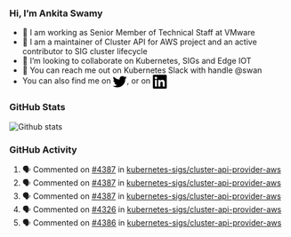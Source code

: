 ### Hi, I’m Ankita Swamy

- 💼 I am working as Senior Member of Technical Staff at VMware
- 👀 I am a maintainer of Cluster API for AWS project and an active contributor to SIG cluster lifecycle
- 💞️ I’m looking to collaborate on Kubernetes, SIGs and Edge IOT
- 💬 You can reach me out on Kubernetes Slack with handle @swan
- You can also find me on <a href="https://twitter.com/SwamyAnkita" target="blank"><img align="center" src="https://raw.githubusercontent.com/Ankitasw/Ankitasw/master/svg/twitter.svg" alt="Ankitasw" height="25" width="25" color="#1DA1f2" /></a>, or on <a href="https://www.linkedin.com/in/Ankitaswamy/" target="blank"><img align="center" src="https://raw.githubusercontent.com/Ankitasw/Ankitasw/master/svg/linkedin.svg" alt="Ankitasw" height="25" width="25" /></a>

### GitHub Stats
![Github stats](https://github-readme-stats.vercel.app/api?username=Ankitasw&count_private=true&show_icons=true&theme=tokyonight)

### GitHub Activity 
<!--START_SECTION:activity-->
1. 🗣 Commented on [#4387](https://github.com/kubernetes-sigs/cluster-api-provider-aws/issues/4387) in [kubernetes-sigs/cluster-api-provider-aws](https://github.com/kubernetes-sigs/cluster-api-provider-aws)
2. 🗣 Commented on [#4387](https://github.com/kubernetes-sigs/cluster-api-provider-aws/issues/4387) in [kubernetes-sigs/cluster-api-provider-aws](https://github.com/kubernetes-sigs/cluster-api-provider-aws)
3. 🗣 Commented on [#4387](https://github.com/kubernetes-sigs/cluster-api-provider-aws/issues/4387) in [kubernetes-sigs/cluster-api-provider-aws](https://github.com/kubernetes-sigs/cluster-api-provider-aws)
4. 🗣 Commented on [#4326](https://github.com/kubernetes-sigs/cluster-api-provider-aws/issues/4326) in [kubernetes-sigs/cluster-api-provider-aws](https://github.com/kubernetes-sigs/cluster-api-provider-aws)
5. 🗣 Commented on [#4386](https://github.com/kubernetes-sigs/cluster-api-provider-aws/issues/4386) in [kubernetes-sigs/cluster-api-provider-aws](https://github.com/kubernetes-sigs/cluster-api-provider-aws)
<!--END_SECTION:activity-->
